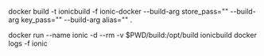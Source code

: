 docker build -t ionicbuild -f ionic-docker --build-arg store_pass="" --build-arg key_pass="" --build-arg alias="" .

docker run --name ionic -d --rm -v $PWD/build:/opt/build ionicbuild
docker logs -f ionic
